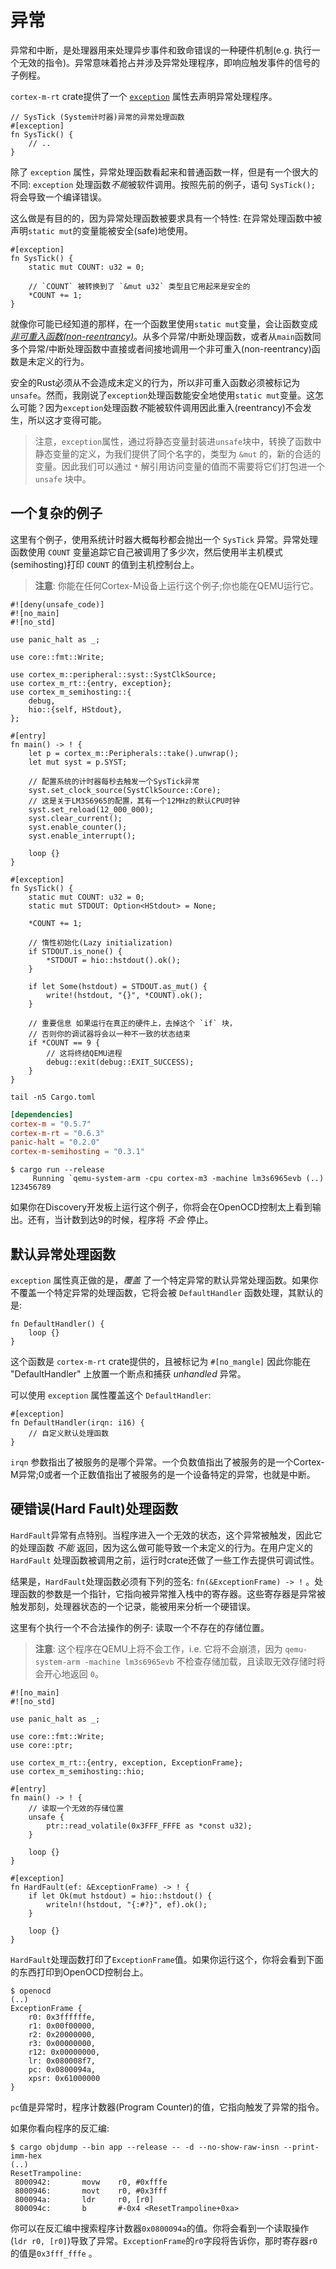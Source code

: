 # 异常

异常和中断，是处理器用来处理异步事件和致命错误的一种硬件机制(e.g. 执行一个无效的指令)。异常意味着抢占并涉及异常处理程序，即响应触发事件的信号的子例程。

`cortex-m-rt` crate提供了一个 [`exception`] 属性去声明异常处理程序。

[`exception`]: https://docs.rs/cortex-m-rt-macros/latest/cortex_m_rt_macros/attr.exception.html

``` rust,ignore
// SysTick (System计时器)异常的异常处理函数
#[exception]
fn SysTick() {
    // ..
}
```

除了 `exception` 属性，异常处理函数看起来和普通函数一样，但是有一个很大的不同: `exception` 处理函数*不能*被软件调用。按照先前的例子，语句 `SysTick();` 将会导致一个编译错误。

这么做是有目的的，因为异常处理函数被要求具有一个特性: 在异常处理函数中被声明`static mut`的变量能被安全(safe)地使用。

``` rust,ignore
#[exception]
fn SysTick() {
    static mut COUNT: u32 = 0;

    // `COUNT` 被转换到了 `&mut u32` 类型且它用起来是安全的
    *COUNT += 1;
}
```

就像你可能已经知道的那样，在一个函数里使用`static mut`变量，会让函数变成[*非可重入函数(non-reentrancy)*](https://en.wikipedia.org/wiki/Reentrancy_(computing))。从多个异常/中断处理函数，或者从`main`函数同多个异常/中断处理函数中直接或者间接地调用一个非可重入(non-reentrancy)函数是未定义的行为。

安全的Rust必须从不会造成未定义的行为，所以非可重入函数必须被标记为 `unsafe`。然而，我刚说了`exception`处理函数能安全地使用`static mut`变量。这怎么可能？因为`exception`处理函数*不*能被软件调用因此重入(reentrancy)不会发生，所以这才变得可能。

> 注意，`exception`属性，通过将静态变量封装进`unsafe`块中，转换了函数中静态变量的定义，为我们提供了同个名字的，类型为 `&mut` 的，新的合适的变量。因此我们可以通过 `*` 解引用访问变量的值而不需要将它们打包进一个 `unsafe` 块中。

## 一个复杂的例子

这里有个例子，使用系统计时器大概每秒都会抛出一个 `SysTick` 异常。异常处理函数使用 `COUNT` 变量追踪它自己被调用了多少次，然后使用半主机模式(semihosting)打印 `COUNT` 的值到主机控制台上。

> **注意**: 你能在任何Cortex-M设备上运行这个例子;你也能在QEMU运行它。

```rust,ignore
#![deny(unsafe_code)]
#![no_main]
#![no_std]

use panic_halt as _;

use core::fmt::Write;

use cortex_m::peripheral::syst::SystClkSource;
use cortex_m_rt::{entry, exception};
use cortex_m_semihosting::{
    debug,
    hio::{self, HStdout},
};

#[entry]
fn main() -> ! {
    let p = cortex_m::Peripherals::take().unwrap();
    let mut syst = p.SYST;

    // 配置系统的计时器每秒去触发一个SysTick异常
    syst.set_clock_source(SystClkSource::Core);
    // 这是关于LM3S6965的配置，其有一个12MHz的默认CPU时钟
    syst.set_reload(12_000_000);
    syst.clear_current();
    syst.enable_counter();
    syst.enable_interrupt();

    loop {}
}

#[exception]
fn SysTick() {
    static mut COUNT: u32 = 0;
    static mut STDOUT: Option<HStdout> = None;

    *COUNT += 1;

    // 惰性初始化(Lazy initialization)
    if STDOUT.is_none() {
        *STDOUT = hio::hstdout().ok();
    }

    if let Some(hstdout) = STDOUT.as_mut() {
        write!(hstdout, "{}", *COUNT).ok();
    }

    // 重要信息 如果运行在真正的硬件上，去掉这个 `if` 块，
    // 否则你的调试器将会以一种不一致的状态结束
    if *COUNT == 9 {
        // 这将终结QEMU进程
        debug::exit(debug::EXIT_SUCCESS);
    }
}
```

``` console
tail -n5 Cargo.toml
```

``` toml
[dependencies]
cortex-m = "0.5.7"
cortex-m-rt = "0.6.3"
panic-halt = "0.2.0"
cortex-m-semihosting = "0.3.1"
```

``` text
$ cargo run --release
     Running `qemu-system-arm -cpu cortex-m3 -machine lm3s6965evb (..)
123456789
```

如果你在Discovery开发板上运行这个例子，你将会在OpenOCD控制太上看到输出。还有，当计数到达9的时候，程序将 *不会* 停止。

## 默认异常处理函数

`exception` 属性真正做的是，*覆盖* 了一个特定异常的默认异常处理函数。如果你不覆盖一个特定异常的处理函数，它将会被 `DefaultHandler` 函数处理，其默认的是:

``` rust,ignore
fn DefaultHandler() {
    loop {}
}
```

这个函数是 `cortex-m-rt` crate提供的，且被标记为 `#[no_mangle]` 因此你能在 "DefaultHandler" 上放置一个断点和捕获 *unhandled* 异常。 

可以使用 `exception` 属性覆盖这个 `DefaultHandler`:

``` rust,ignore
#[exception]
fn DefaultHandler(irqn: i16) {
    // 自定义默认处理函数
}
```

`irqn` 参数指出了被服务的是哪个异常。一个负数值指出了被服务的是一个Cortex-M异常;0或者一个正数值指出了被服务的是一个设备特定的异常，也就是中断。

## 硬错误(Hard Fault)处理函数

`HardFault`异常有点特别。当程序进入一个无效的状态，这个异常被触发，因此它的处理函数 *不能* 返回，因为这么做可能导致一个未定义的行为。在用户定义的 `HardFault` 处理函数被调用之前，运行时crate还做了一些工作去提供可调试性。

结果是，`HardFault`处理函数必须有下列的签名: `fn(&ExceptionFrame) -> !` 。处理函数的参数是一个指针，它指向被异常推入栈中的寄存器。这些寄存器是异常被触发那刻，处理器状态的一个记录，能被用来分析一个硬错误。

这里有个执行一个不合法操作的例子: 读取一个不存在的存储位置。

> **注意**: 这个程序在QEMU上将不会工作，i.e. 它将不会崩溃，因为 `qemu-system-arm -machine lm3s6965evb` 不检查存储加载，且读取无效存储时将会开心地返回 `0`。

```rust,ignore
#![no_main]
#![no_std]

use panic_halt as _;

use core::fmt::Write;
use core::ptr;

use cortex_m_rt::{entry, exception, ExceptionFrame};
use cortex_m_semihosting::hio;

#[entry]
fn main() -> ! {
    // 读取一个无效的存储位置
    unsafe {
        ptr::read_volatile(0x3FFF_FFFE as *const u32);
    }

    loop {}
}

#[exception]
fn HardFault(ef: &ExceptionFrame) -> ! {
    if let Ok(mut hstdout) = hio::hstdout() {
        writeln!(hstdout, "{:#?}", ef).ok();
    }

    loop {}
}
```

`HardFault`处理函数打印了`ExceptionFrame`值。如果你运行这个，你将会看到下面的东西打印到OpenOCD控制台上。

``` text
$ openocd
(..)
ExceptionFrame {
    r0: 0x3ffffffe,
    r1: 0x00f00000,
    r2: 0x20000000,
    r3: 0x00000000,
    r12: 0x00000000,
    lr: 0x080008f7,
    pc: 0x0800094a,
    xpsr: 0x61000000
}
```

`pc`值是异常时，程序计数器(Program Counter)的值，它指向触发了异常的指令。

如果你看向程序的反汇编:

``` text
$ cargo objdump --bin app --release -- -d --no-show-raw-insn --print-imm-hex
(..)
ResetTrampoline:
 8000942:       movw    r0, #0xfffe
 8000946:       movt    r0, #0x3fff
 800094a:       ldr     r0, [r0]
 800094c:       b       #-0x4 <ResetTrampoline+0xa>
```

你可以在反汇编中搜索程序计数器`0x0800094a`的值。你将会看到一个读取操作(`ldr r0, [r0]`)导致了异常。`ExceptionFrame`的`r0`字段将告诉你，那时寄存器`r0`的值是`0x3fff_fffe` 。
